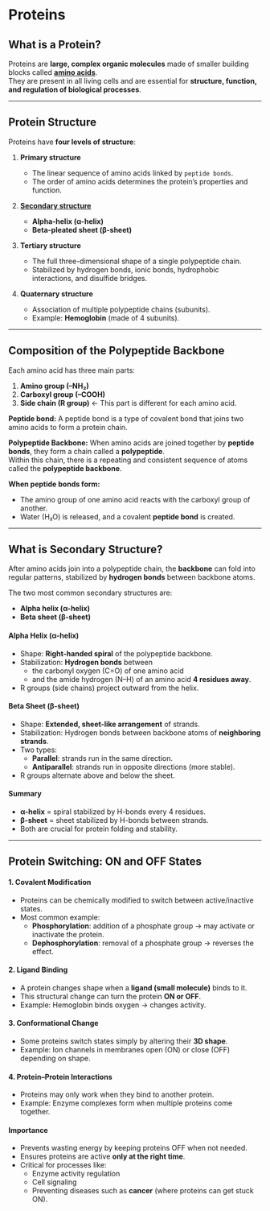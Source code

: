 # Proteins

## What is a Protein?  
Proteins are **large, complex organic molecules** made of smaller building blocks called  **[amino acids](./amino_acids.md)**.  
They are present in all living cells and are essential for **structure, function, and regulation of biological processes**.  

---

## Protein Structure  
Proteins have **four levels of structure**:

1. **Primary structure**  
   - The linear sequence of amino acids linked by ```peptide bonds```.  
   - The order of amino acids determines the protein’s properties and function.  

2. **[Secondary structure](./Proteins.md#what-is-secondary-structure)**  
   - **Alpha-helix (α-helix)**  
   - **Beta-pleated sheet (β-sheet)**  

3. **Tertiary structure**  
   - The full three-dimensional shape of a single polypeptide chain.  
   - Stabilized by hydrogen bonds, ionic bonds, hydrophobic interactions, and disulfide bridges.  

4. **Quaternary structure**  
   - Association of multiple polypeptide chains (subunits).  
   - Example: **Hemoglobin** (made of 4 subunits).  

---


## Composition of the Polypeptide Backbone  
Each amino acid has three main parts:  
1. **Amino group (–NH₂)**  
2. **Carboxyl group (–COOH)**  
3. **Side chain (R group)** ← This part is different for each amino acid.  

**Peptide bond:**  A peptide bond is a type of covalent bond that joins two amino acids to form a protein chain.

**Polypeptide Backbone:**
When amino acids are joined together by **peptide bonds**, they form a chain called a **polypeptide**.  
Within this chain, there is a repeating and consistent sequence of atoms called the **polypeptide backbone**.  


**When peptide bonds form:** 
- The amino group of one amino acid reacts with the carboxyl group of another.  
- Water (H₂O) is released, and a covalent **peptide bond** is created.

---

## What is Secondary Structure?
After amino acids join into a polypeptide chain, the **backbone** can fold into regular patterns, stabilized by **hydrogen bonds** between backbone atoms.  

The two most common secondary structures are:  
- **Alpha helix (α-helix)**  
- **Beta sheet (β-sheet)**  

#### Alpha Helix (α-helix)  
- Shape: **Right-handed spiral** of the polypeptide backbone.  
- Stabilization: **Hydrogen bonds** between  
  - the carbonyl oxygen (C=O) of one amino acid  
  - and the amide hydrogen (N–H) of an amino acid **4 residues away**.  
- R groups (side chains) project outward from the helix.  


#### Beta Sheet (β-sheet)  
- Shape: **Extended, sheet-like arrangement** of strands.  
- Stabilization: Hydrogen bonds between backbone atoms of **neighboring strands**.  
- Two types:  
  - **Parallel**: strands run in the same direction.  
  - **Antiparallel**: strands run in opposite directions (more stable).  
- R groups alternate above and below the sheet.  

#### Summary  
- **α-helix** = spiral stabilized by H-bonds every 4 residues.  
- **β-sheet** = sheet stabilized by H-bonds between strands.  
- Both are crucial for protein folding and stability.  

---
## Protein Switching: ON and OFF States   
#### 1. **Covalent Modification**  
- Proteins can be chemically modified to switch between active/inactive states.  
- Most common example:  
  - **Phosphorylation**: addition of a phosphate group → may activate or inactivate the protein.  
  - **Dephosphorylation**: removal of a phosphate group → reverses the effect.  

#### 2. **Ligand Binding**  
- A protein changes shape when a **ligand (small molecule)** binds to it.  
- This structural change can turn the protein **ON or OFF**.  
- Example: Hemoglobin binds oxygen → changes activity.  

#### 3. **Conformational Change**  
- Some proteins switch states simply by altering their **3D shape**.  
- Example: Ion channels in membranes open (ON) or close (OFF) depending on shape.  

#### 4. **Protein–Protein Interactions**  
- Proteins may only work when they bind to another protein.  
- Example: Enzyme complexes form when multiple proteins come together.  

#### Importance  
- Prevents wasting energy by keeping proteins OFF when not needed.  
- Ensures proteins are active **only at the right time**.  
- Critical for processes like:  
  - Enzyme activity regulation  
  - Cell signaling  
  - Preventing diseases such as **cancer** (where proteins can get stuck ON).  
